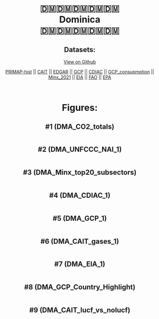 
<center>
<h1 align="center">
🇩🇲🇩🇲🇩🇲🇩🇲🇩🇲
<br>
Dominica
<br>
🇩🇲🇩🇲🇩🇲🇩🇲🇩🇲
</h1>
<h2>Datasets:</h2>
<p><a href="https://github.com/dquintani/GreenhouseData/tree/master/country_data/DMA_Dominica/data">View on Github</a>
<br></p><p><a href="data/DMA_PRIMAP-hist.csv">PRIMAP-hist</a> || <a href="data/DMA_CAIT.csv">CAIT</a> || <a href="data/DMA_EDGAR.csv">EDGAR</a> || <a href="data/DMA_GCP.csv">GCP</a> || <a href="data/DMA_CDIAC.csv">CDIAC</a> || <a href="data/DMA_GCP_consupmption.csv">GCP_consupmption</a> || <a href="data/DMA_Minx_2021.csv">Minx_2021</a> || <a href="data/DMA_EIA.csv">EIA</a> || <a href="data/DMA_FAO.csv">FAO</a> || <a href="data/DMA_EPA.csv">EPA</a></p><p><br></p>
<h1>Figures:</h1><h2>#1 (DMA_CO2_totals)</h2>
<p><img alt="" src="figures/DMA_CO2_totals.png" /></p><h2>#2 (DMA_UNFCCC_NAI_1)</h2>
<p><img alt="" src="figures/DMA_UNFCCC_NAI_1.png" /></p><h2>#3 (DMA_Minx_top20_subsectors)</h2>
<p><img alt="" src="figures/DMA_Minx_top20_subsectors.png" /></p><h2>#4 (DMA_CDIAC_1)</h2>
<p><img alt="" src="figures/DMA_CDIAC_1.png" /></p><h2>#5 (DMA_GCP_1)</h2>
<p><img alt="" src="figures/DMA_GCP_1.png" /></p><h2>#6 (DMA_CAIT_gases_1)</h2>
<p><img alt="" src="figures/DMA_CAIT_gases_1.png" /></p><h2>#7 (DMA_EIA_1)</h2>
<p><img alt="" src="figures/DMA_EIA_1.png" /></p><h2>#8 (DMA_GCP_Country_Highlight)</h2>
<p><img alt="" src="figures/DMA_GCP_Country_Highlight.png" /></p><h2>#9 (DMA_CAIT_lucf_vs_nolucf)</h2>
<p><img alt="" src="figures/DMA_CAIT_lucf_vs_nolucf.png" /></p>